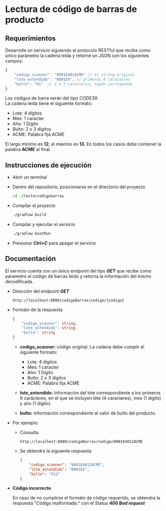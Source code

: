 # Lectura de código de barras de producto

## Requerimientos

Desarrolle un servicio siguiendo el protocolo RESTful que reciba como único parámetro la cadena
leída y retorne un JSON con los siguientes campos:  

```ts
{
    "codigo_scanner": "0001E401ACME" // el string original
    "lote_extendido": "0001E4", // primeros 6 caracteres
    "bulto": "01"  // 2 o 3 caracteres, según corresponda  
}  
```

Los códigos de barra serán del tipo *CODE39*.  
La cadena leída tiene el siguiente formato:
- Lote: 4 dígitos
- Mes: 1 caracter
- Año: 1 Dígito
- Bulto: 2 o 3 dígitos
- ACME: Palabra fija ACME  

El largo mínimo es **12**, el máximo es **13**. En todos los casos debe contener la palabra **ACME** al final.

## Instrucciones de ejecución

- Abrir un terminal
  
- Dentro del repositorio, posicionarse en el directorio del proyecto
    ```bash
    cd ./lectorcodigobarras
    ```

- Compilar el proyecto
    ```bash
    ./gradlew build
    ```

- Compilar y ejecutar el servicio
    ```bash
    ./gradlew bootRun
    ```

- Presionar ***Ctrl+C*** para apagar el servicio

## Documentación

El servicio cuenta con un único endpoint del tipo ***GET*** 
que recibe como parametro el código de barras leido 
y retorna la información del mismo decodificada.

- Dirección del endpoint ***GET***
    ```
    http://localhost:8080/codigoBarras/codigo/{codigo}
    ```
- Formato de la respuesta

    ```ts
    {
        "codigo_scanner": string, 
        "lote_extendido": string,
        "bulto": string
    }  
    ```
     - **codigo_scanner:** código original. La cadena debe cumplir el siguiente formato:
        - Lote: 4 dígitos
        - Mes: 1 caracter
        - Año: 1 Dígito
        - Bulto: 2 o 3 dígitos
        - ACME: Palabra fija ACME

     - **lote_extendido:** Información del lote correspondiente a los primeros 6 carácteres, en el que se incluyen lote (4 caracteres), mes (1 digito) y año (1 digito).  

     - **bulto:** Información correspondiente al valor de bulto del producto.  

- Por ejemplo:

    - Consulta
        ```
        http://localhost:8080/codigoBarras/codigo/0001E4012ACME
        ```

    - Se obtendra la siguiente respuesta
        ```json
        {
            "codigo_scanner": "0001E4012ACME",
            "lote_extendido": "0001E4",
            "bulto": "012"
        }
        ```

- **Código incorrecto**

    En caso de no cumplirse el formato de código requerido, se obtendra la respuesta "Código malformado." con el Status ***400 Bad request***
